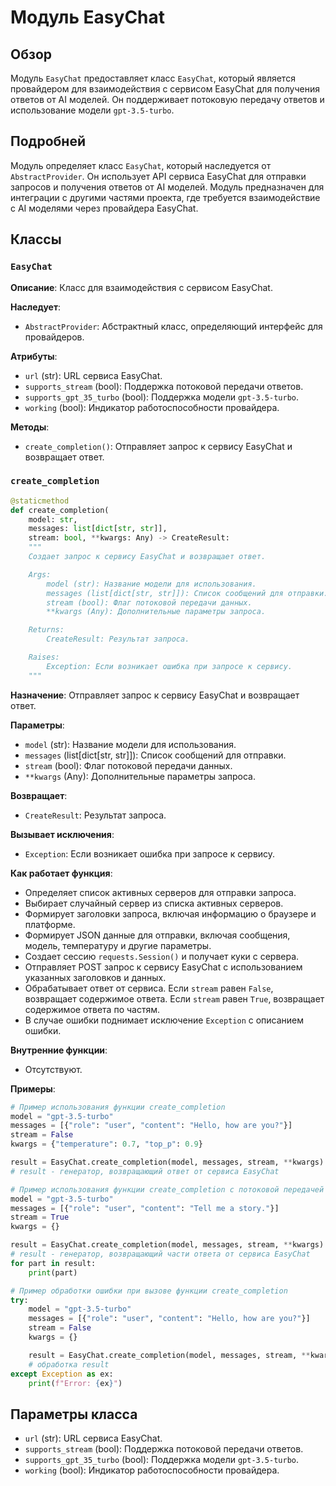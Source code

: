 # Модуль EasyChat

## Обзор

Модуль `EasyChat` предоставляет класс `EasyChat`, который является провайдером для взаимодействия с сервисом EasyChat для получения ответов от AI моделей.
Он поддерживает потоковую передачу ответов и использование модели `gpt-3.5-turbo`.

## Подробней

Модуль определяет класс `EasyChat`, который наследуется от `AbstractProvider`. Он использует API сервиса EasyChat для отправки запросов и получения ответов от AI моделей. Модуль предназначен для интеграции с другими частями проекта, где требуется взаимодействие с AI моделями через провайдера EasyChat.

## Классы

### `EasyChat`

**Описание**: Класс для взаимодействия с сервисом EasyChat.

**Наследует**:
- `AbstractProvider`: Абстрактный класс, определяющий интерфейс для провайдеров.

**Атрибуты**:
- `url` (str): URL сервиса EasyChat.
- `supports_stream` (bool): Поддержка потоковой передачи ответов.
- `supports_gpt_35_turbo` (bool): Поддержка модели `gpt-3.5-turbo`.
- `working` (bool): Индикатор работоспособности провайдера.

**Методы**:
- `create_completion()`: Отправляет запрос к сервису EasyChat и возвращает ответ.

### `create_completion`

```python
@staticmethod
def create_completion(
    model: str,
    messages: list[dict[str, str]],
    stream: bool, **kwargs: Any) -> CreateResult:
    """
    Создает запрос к сервису EasyChat и возвращает ответ.

    Args:
        model (str): Название модели для использования.
        messages (list[dict[str, str]]): Список сообщений для отправки.
        stream (bool): Флаг потоковой передачи данных.
        **kwargs (Any): Дополнительные параметры запроса.

    Returns:
        CreateResult: Результат запроса.

    Raises:
        Exception: Если возникает ошибка при запросе к сервису.
    """
```

**Назначение**: Отправляет запрос к сервису EasyChat и возвращает ответ.

**Параметры**:
- `model` (str): Название модели для использования.
- `messages` (list[dict[str, str]]): Список сообщений для отправки.
- `stream` (bool): Флаг потоковой передачи данных.
- `**kwargs` (Any): Дополнительные параметры запроса.

**Возвращает**:
- `CreateResult`: Результат запроса.

**Вызывает исключения**:
- `Exception`: Если возникает ошибка при запросе к сервису.

**Как работает функция**:
- Определяет список активных серверов для отправки запроса.
- Выбирает случайный сервер из списка активных серверов.
- Формирует заголовки запроса, включая информацию о браузере и платформе.
- Формирует JSON данные для отправки, включая сообщения, модель, температуру и другие параметры.
- Создает сессию `requests.Session()` и получает куки с сервера.
- Отправляет POST запрос к сервису EasyChat с использованием указанных заголовков и данных.
- Обрабатывает ответ от сервиса. Если `stream` равен `False`, возвращает содержимое ответа. Если `stream` равен `True`, возвращает содержимое ответа по частям.
- В случае ошибки поднимает исключение `Exception` с описанием ошибки.

**Внутренние функции**:
- Отсутствуют.

**Примеры**:

```python
# Пример использования функции create_completion
model = "gpt-3.5-turbo"
messages = [{"role": "user", "content": "Hello, how are you?"}]
stream = False
kwargs = {"temperature": 0.7, "top_p": 0.9}

result = EasyChat.create_completion(model, messages, stream, **kwargs)
# result - генератор, возвращающий ответ от сервиса EasyChat
```
```python
# Пример использования функции create_completion c потоковой передачей данных
model = "gpt-3.5-turbo"
messages = [{"role": "user", "content": "Tell me a story."}]
stream = True
kwargs = {}

result = EasyChat.create_completion(model, messages, stream, **kwargs)
# result - генератор, возвращающий части ответа от сервиса EasyChat
for part in result:
    print(part)
```
```python
# Пример обработки ошибки при вызове функции create_completion
try:
    model = "gpt-3.5-turbo"
    messages = [{"role": "user", "content": "Hello, how are you?"}]
    stream = False
    kwargs = {}

    result = EasyChat.create_completion(model, messages, stream, **kwargs)
    # обработка result
except Exception as ex:
    print(f"Error: {ex}")
```

## Параметры класса

- `url` (str): URL сервиса EasyChat.
- `supports_stream` (bool): Поддержка потоковой передачи ответов.
- `supports_gpt_35_turbo` (bool): Поддержка модели `gpt-3.5-turbo`.
- `working` (bool): Индикатор работоспособности провайдера.